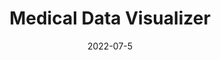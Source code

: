 ---
date: '2022-07-5'
title: 'Medical Data Visualizer'
external: 'https://replit.com/@beemarsh/Medical-Data-Visualizer?v=1'
tech:
  - Python
  - Numpy
  - Replit
  - Matplotlib
  - Seaborn
  - Pandas
showInProjects: false
---